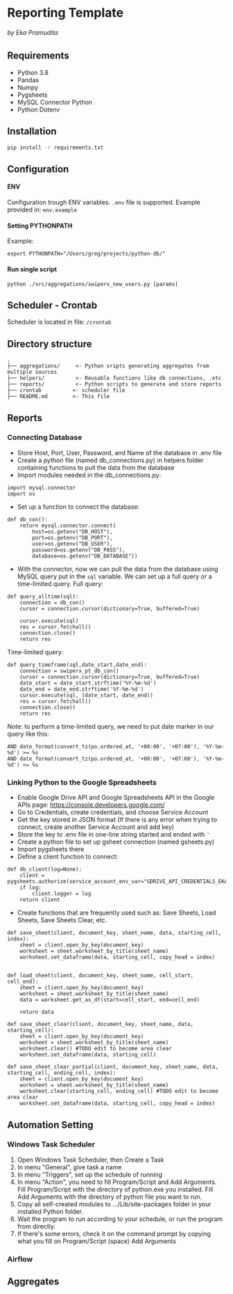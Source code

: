 # Reporting Template
###### by Eka Pramudita

## Requirements 
- Python 3.8
- Pandas
- Numpy
- Pygsheets
- MySQL Connector Python
- Python Dotenv

## Installation

```.bash
pip install -r requirements.txt
```
## Configuration

#### ENV
Configuration trough ENV variables. `.env` file is supported. Example provided in: `env.example`

#### Setting PYTHONPATH
Example:
```
export PYTHONPATH="/Users/greg/projects/python-db/"
```
#### Run single script
```
python ./src/aggregations/swiperx_new_users.py [params]
```

## Scheduler - Crontab
Scheduler is located in file: `/crontab`

## Directory structure
```
.
├── aggregations/     <- Python sripts generating aggregates from multiple sources 
├── helpers/          <- Reusable functions like db connections, .etc
├── reports/          <- Python scripts to generate and store reports
├── crontab          <- scheduler file
├── README.md        <- This file
```



## Reports
### Connecting Database
- Store Host, Port, User, Password, and Name of the database in .env file
- Create a python file (named db_connections.py) in helpers folder containing functions to pull the data from the database
- Import modules needed in the db_connections.py:
```
import mysql.connector
import os
```
- Set up a function to connect the database:
```
def db_con():
    return mysql.connector.connect(
        host=os.getenv("DB_HOST"),
        port=os.getenv("DB_PORT"),
        user=os.getenv("DB_USER"),
        password=os.getenv("DB_PASS"),
        database=os.getenv("DB_DATABASE"))
```
- With the connector, now we can pull the data from 
the database using MySQL query put in the ```sql``` variable. We can set up a full query
or a time-limited query. Full query:
```
def query_alltime(sql):
    connection = db_con()
    cursor = connection.cursor(dictionary=True, buffered=True)

    cursor.execute(sql)
    res = cursor.fetchall()
    connection.close()
    return res
```
Time-limited query:
```
def query_timeframe(sql,date_start,date_end):
    connection = swiperx_pt_db_con()
    cursor = connection.cursor(dictionary=True, buffered=True)
    date_start = date_start.strftime('%Y-%m-%d')
    date_end = date_end.strftime('%Y-%m-%d')
    cursor.execute(sql, (date_start, date_end))
    res = cursor.fetchall()
    connection.close()
    return res
```
Note: to perform a time-limited query, we need to put date marker
in our query like this:
```
AND date_format(convert_tz(po.ordered_at, '+00:00', '+07:00'), '%Y-%m-%d') >= %s 
AND date_format(convert_tz(po.ordered_at, '+00:00', '+07:00'), '%Y-%m-%d') <= %s
```

### Linking Python to the Google Spreadsheets
- Enable Google Drive API and Google Spreadsheets API in the Google APIs page: https://console.developers.google.com/
- Go to Credentials, create credentials, and choose Service Account
- Get the key stored in JSON format (If there is any error when trying to connect, create another Service Account and add key)
- Store the key to .env file in one-line string started and ended with ```'```
- Create a python file to set up gsheet connection (named gsheets.py)
- Import pygsheets there
- Define a client function to connect:
```
def db_client(log=None):
    client = pygsheets.authorize(service_account_env_var="GDRIVE_API_CREDENTIALS_EKA")
    if log:
        client.logger = log
    return client
```
- Create functions that are frequently used such as: Save Sheets, Load Sheets, Save Sheets Clear, etc.
```
def save_sheet(client, document_key, sheet_name, data, starting_cell, index):
    sheet = client.open_by_key(document_key)
    worksheet = sheet.worksheet_by_title(sheet_name)
    worksheet.set_dataframe(data, starting_cell, copy_head = index)


def load_sheet(client, document_key, sheet_name, cell_start, cell_end):
    sheet = client.open_by_key(document_key)
    worksheet = sheet.worksheet_by_title(sheet_name)
    data = worksheet.get_as_df(start=cell_start, end=cell_end)

    return data

def save_sheet_clear(client, document_key, sheet_name, data, starting_cell):
    sheet = client.open_by_key(document_key)
    worksheet = sheet.worksheet_by_title(sheet_name)
    worksheet.clear() #TODO edit to become area clear
    worksheet.set_dataframe(data, starting_cell)

def save_sheet_clear_partial(client, document_key, sheet_name, data, starting_cell, ending_cell, index):
    sheet = client.open_by_key(document_key)
    worksheet = sheet.worksheet_by_title(sheet_name)
    worksheet.clear(starting_cell, ending_cell) #TODO edit to become area clear
    worksheet.set_dataframe(data, starting_cell, copy_head = index)
```

## Automation Setting
### Windows Task Scheduler
1. Open Windows Task Scheduler, then Create a Task
2. In menu "General", give task a name
3. In menu "Triggers", set up the schedule of running
4. In menu "Action", you need to fill Program/Script and Add Arguments.
Fill Program/Script with the directory of python.exe you installed.
Fill Add Arguments with the directory of python file you want to run.
5. Copy all self-created modules to .../Lib/site-packages folder in your installed Python folder.
6. Wait the program to run according to your schedule, or run the program from directly.
7. If there's some errors, check it on the command prompt by copying what you fill on Program/Script (space) Add Arguments

### Airflow


## Aggregates

